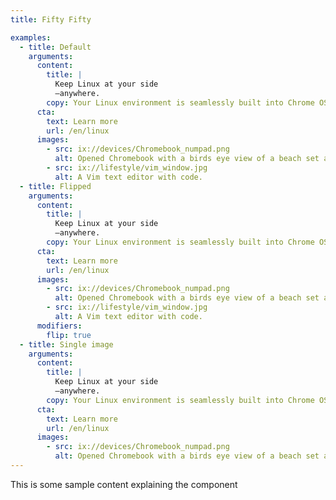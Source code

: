 ```yaml
---
title: Fifty Fifty

examples:
  - title: Default
    arguments:
      content:
        title: |
          Keep Linux at your side
          —anywhere.
        copy: Your Linux environment is seamlessly built into Chrome OS, and with you even when WiFi isn't.
      cta:
        text: Learn more
        url: /en/linux
      images:
        - src: ix://devices/Chromebook_numpad.png
          alt: Opened Chromebook with a birds eye view of a beach set as its background.
        - src: ix://lifestyle/vim_window.jpg
          alt: A Vim text editor with code.
  - title: Flipped
    arguments:
      content:
        title: |
          Keep Linux at your side
          —anywhere.
        copy: Your Linux environment is seamlessly built into Chrome OS, and with you even when WiFi isn't.
      cta:
        text: Learn more
        url: /en/linux
      images:
        - src: ix://devices/Chromebook_numpad.png
          alt: Opened Chromebook with a birds eye view of a beach set as its background.
        - src: ix://lifestyle/vim_window.jpg
          alt: A Vim text editor with code.
      modifiers:
        flip: true
  - title: Single image
    arguments:
      content:
        title: |
          Keep Linux at your side
          —anywhere.
        copy: Your Linux environment is seamlessly built into Chrome OS, and with you even when WiFi isn't.
      cta:
        text: Learn more
        url: /en/linux
      images:
        - src: ix://devices/Chromebook_numpad.png
          alt: Opened Chromebook with a birds eye view of a beach set as its background.
---
```


This is some sample content explaining the component
